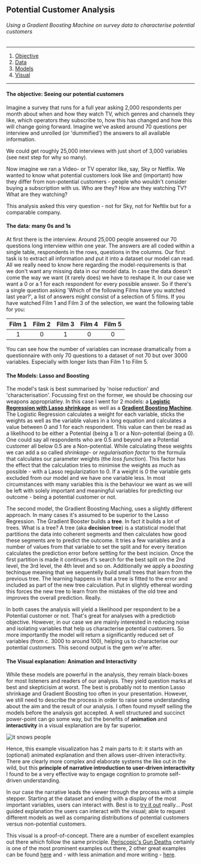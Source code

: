 ## Potential Customer Analysis

###### Using a Gradient Boosting Machine on survey data to characterise potential customers

---

1. [Objective](#the-objective-seeing-our-potential-customers)
2. [Data](#the-data-many-0s-and-1s)
3. [Models](#the-models-lasso-and-boosting)
4. [Visual](#the-visual-explanation-animation-and-interactivity)

---


#### The objective: Seeing our potential customers

Imagine a survey that runs for a full year asking 2,000 respondents per month about when and how they watch TV, which genres and channels they like, which operators they subscribe to, how this has changed and how this will change going forward. Imagine we've asked around 70 questions per interview and unrolled (or 'dummified') the answers to all available information.

We could get roughly 25,000 interviews with just short of 3,000 variables (see next step for why so many).

Now imagine we ran a Video- or TV operator like, say, Sky or Netflix. We wanted to know what potential customers look like and (important) how they differ from non-potential customers - people who wouldn't consider buying a subscription with us. Who are they? How are they watching TV? What are they watching?

This analysis asked this very question - not for Sky, not for Neftlix but for a comparable company. 


#### The data: many 0s and 1s

At first there is the interview. Around 25,000 people answered our 70 questions long interview within one year. The answers are all coded within a single table, respondents in the rows, questions in the columns. Our first task is to extract all information and put it into a dataset our model can read. All we really need to know here regarding the model-requirements is that we don't want any missing data in our model data. In case the data  doesn't come the way we want (it rarely does) we have to reshape it. In our case we want a 0 or a 1 for each respondent for every possible answer. So if there's a single question asking 'Which of the following Films have you watched last year?', a list of answers might consist of a selection of 5 films. If you have watched Film 1 and Film 3 of the selection, we want the following table for you:

Film 1 | Film 2 | Film 3 | Film 4 | Film 5
:--: | :--: | :--: | :--: | :--:
1 | 0 | 1 | 0 | 0

You can see how the number of variables can increase dramatically from a questionnaire with only 70 questions to a dataset of not 70 but over 3000 variables. Especially with longer lists than Film 1 to Film 5.


#### The Models: Lasso and Boosting

The model's task is best summarised by 'noise reduction' and 'characterisation'. Focussing first on the former, we should be choosing our weapons appropriatley. In this case I went for 2 models: a [**Logistic Regression with Lasso shrinkage**](https://en.wikipedia.org/wiki/Lasso_(statistics)) as well as a [**Gradient Boosting Machine**](https://en.wikipedia.org/wiki/Gradient_boosting). The Logistic Regression calculates a weight for each variable, sticks the weights as well as the variable values in a long equation and calculates a value between 0 and 1 for each respondent. This value can then be read as a likelihood to be either a Potential (being a 1) or a Non-potential (being a 0). One could say all respondents who are 0.5 and beyond are a Potential customer all below 0.5 are a Non-potential. While calculating these weights we can add a so called *shrinkage-* or *regularisation factor* to the formula that calculates our parameter weights (the *loss function*). This factor has the effect that the calculation tries to minimise the weights as much as possible - with a Lasso regularization to 0. If a weight is 0 the variable gets excluded from our model and we have one variable less. In most circumstances with many variables this is the behaviour we want as we will be left with solely important and meaningful variables for predicting our outcome - being a potential customer or not. 

The second model, the Gradient Boosting Maching, uses a slightly different approach. In many cases it's assumed to be superior to the Lasso Regression. The Gradient Booster builds a **tree**. In fact it builds a lot of trees. What is a tree? A tree (aka **decision tree**) is a statistical model that partitions the data into coherent segments and then calculates how good these segments are to predict the outcome. It tries a few variables and a number of values from that variable to set the split and for every iteration calculates the prediction error before settling for the best incision. Once the first partition is made it continues it's search for the best split on the 2nd level, the 3rd level, the 4th level and so on. Additionally we apply a *boosting* techinque meaning that we sequentelly build small trees that learn from the previous tree. The learning happens in that a tree is fitted to the error and included as part of the new tree calculation. Put in slightly ethereal wording this forces the new tree to learn from the mistakes of the old tree and improves the overall prediction. Really.

In both cases the analysis will yield a likelihood per respondent to be a Potential customer or not. That's great for analyses with a predictiob objective. However, in our case we are mainly interested in reducing noise and isolating variables that help us characterise potential customers. So more importantly the model will return a significantly reduced set of variables (from c. 3000 to around 100), helping us to characterise our potential customers. This second output is the gem we're after.


#### The Visual explanation: Animation and Interactivity

While these models are powerful in the analysis, they remain black-boxes for most listeners and readers of our analysis. They yield question marks at best and skepticisim at worst. The best is probably not to mention Lasso shrinkage and Gradient Boosting too often in your presentation. However, we still need to describe the process in order to raise some understanding about the aim and the result of our analysis. I often found myself selling the models before the analysis got accepted. A well structured and succinct power-point can go some way, but the benefits of **animation** and **interactivity** in a visual explanation are by far superior.

![it snows people](images/readme/potential_analysis_snow.gif)

Hence, this example visualization has 2 main parts to it: it starts with an (optional) animated explanation and then allows user-driven interactivity. There are clearly more complex and elaborate systems the like out in the wild, but this **principle of narrative introduction to user-driven interactivity** I found to be a very effective way to engage cognition to promote self-driven understanding. 

In our case the narrative leads the viewer through the process with a simple stepper. Starting at the dataset and ending with a display of the most important variables, users can interact with. Best is to [try it out](https://larsvers.github.io/potential-customer-analysis) really... Post guided explanation the users can interact with the visual; able to request different models as well as comparing distributions of potential customers versus non-potential customers.

This visual is a proof-of-concept. There are a number of excellent examples out there which follow the same principle. [Periscopic's Gun Deaths](http://guns.periscopic.com/?year=2013) certainly is one of the most prominent examples out there, 2 other great examples can be found [here](http://nbremer.github.io/exoplanets/) and - with less animation and more writing - [here](http://mbtaviz.github.io/).